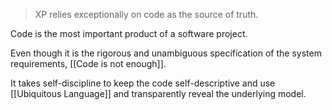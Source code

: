 > XP relies exceptionally on code as the source of truth.

Code is the most important product of a software project.

Even though it is the rigorous and unambiguous specification of the system requirements, [[Code is not enough]].

It takes self-discipline to keep the code self-descriptive and use [[Ubiquitous Language]] and transparently reveal the underlying model.
